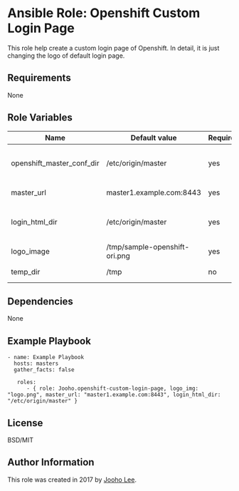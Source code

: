 Ansible Role: Openshift Custom Login Page
=========

This role help create a custom login page of Openshift.
In detail, it is just changing the logo of default login page.

Requirements
------------
None

Role Variables
--------------

| Name                      | Default value                         |        Requird       | Description                                                                 |
|---------------------------|---------------------------------------|----------------------|-----------------------------------------------------------------------------|
| openshift_master_conf_dir | /etc/origin/master                    |         yes          | Where openshift configuation dir is                                         |
| master_url                | master1.example.com:8443              |         yes          | API Server URL                                                              |
| login_html_dir            | /etc/origin/master                    |         yes          | Where new login html page will locate                                       |
| logo_image                | /tmp/sample-openshift-ori.png         |         yes          | Logo image path                                                             |
| temp_dir                  | /tmp                                  |         no           | Temp directory                                                              |


Dependencies
------------

None



Example Playbook
----------------
~~~
- name: Example Playbook
  hosts: masters
  gather_facts: false

   roles:
      - { role: Jooho.openshift-custom-login-page, logo_img: "logo.png", master_url: "master1.example.com:8443", login_html_dir: "/etc/origin/master" }

~~~

License
-------

BSD/MIT

Author Information
------------------

This role was created in 2017 by [Jooho Lee](http://github.com/jooho).

